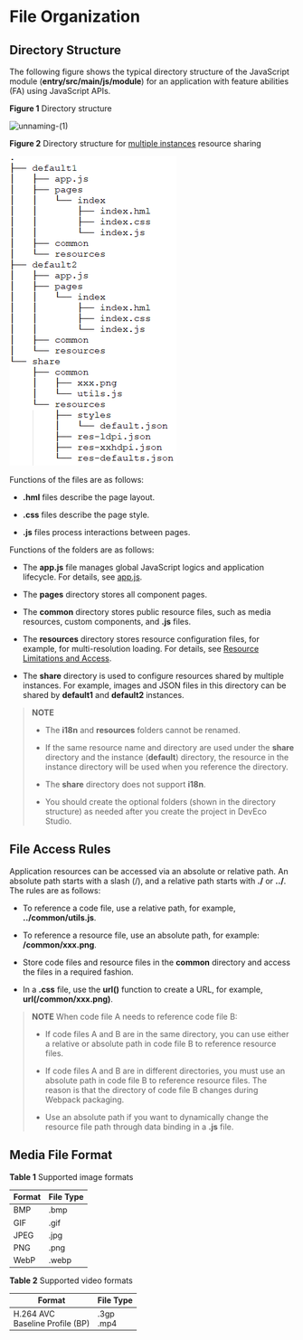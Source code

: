 # File Organization
<!--Kit: ArkUI-->
<!--Subsystem: ArkUI-->
<!--Owner: @xiang-shouxing-->
<!--Designer: @xiang-shouxing-->
<!--Tester: @sally__-->
<!--Adviser: @HelloCrease-->

## Directory Structure

The following figure shows the typical directory structure of the JavaScript module (**entry/src/main/js/module**) for an application with feature abilities (FA) using JavaScript APIs.

**Figure 1** Directory structure

![unnaming-(1)](figures/unnaming-(1).png)

**Figure 2** Directory structure for [multiple instances](../application-models/pageability-launch-type.md) resource sharing

![en-us_image_0000001173164777](figures/en-us_image_0000001173164777.png)

Functions of the files are as follows:

- **.hml** files describe the page layout.

- **.css** files describe the page style.

- **.js** files process interactions between pages.

Functions of the folders are as follows:

- The **app.js** file manages global JavaScript logics and application lifecycle. For details, see [app.js](js-framework-js-file.md).

- The **pages** directory stores all component pages.

- The **common** directory stores public resource files, such as media resources, custom components, and **.js** files.

- The **resources** directory stores resource configuration files, for example, for multi-resolution loading. For details, see [Resource Limitations and Access](js-framework-resource-restriction.md).

- The **share** directory is used to configure resources shared by multiple instances. For example, images and JSON files in this directory can be shared by **default1** and **default2** instances.

> **NOTE**
>
> - The **i18n** and **resources** folders cannot be renamed.
>
>
> - If the same resource name and directory are used under the **share** directory and the instance (**default**) directory, the resource in the instance directory will be used when you reference the directory.
>
>
> - The **share** directory does not support **i18n**.
>
> - You should create the optional folders (shown in the directory structure) as needed after you create the project in DevEco Studio.


## File Access Rules

Application resources can be accessed via an absolute or relative path. An absolute path starts with a slash (/), and a relative path starts with **./** or **../**. The rules are as follows:

- To reference a code file, use a relative path, for example, **../common/utils.js**.

- To reference a resource file, use an absolute path, for example: **/common/xxx.png**.

- Store code files and resource files in the **common** directory and access the files in a required fashion.

- In a **.css** file, use the **url()** function to create a URL, for example, **url(/common/xxx.png)**.

> **NOTE**
> When code file A needs to reference code file B:
>
> - If code files A and B are in the same directory, you can use either a relative or absolute path in code file B to reference resource files.
>
> - If code files A and B are in different directories, you must use an absolute path in code file B to reference resource files. The reason is that the directory of code file B changes during Webpack packaging.
>
>
> - Use an absolute path if you want to dynamically change the resource file path through data binding in a **.js** file.


## Media File Format

**Table 1** Supported image formats

| Format  |  File Type|
| ---- | ------- |
| BMP  | .bmp    |
| GIF  | .gif    |
| JPEG | .jpg    |
| PNG  | .png    |
| WebP | .webp   |

**Table 2** Supported video formats

| Format                                      |  File Type      |
| ---------------------------------------- | ------------- |
| H.264 AVC<br>Baseline Profile (BP) | .3gp<br>.mp4 |
